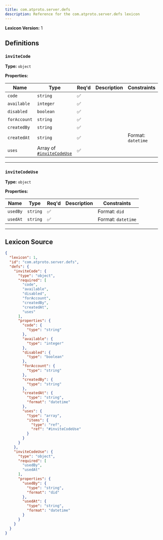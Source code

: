 ```yaml
---
title: com.atproto.server.defs
description: Reference for the com.atproto.server.defs lexicon
---
```

**Lexicon Version:** 1

## Definitions

<a name="invitecode"></a>
### `inviteCode`

**Type:** `object`

**Properties:**

| Name | Type | Req'd  | Description | Constraints |
|------|------|----------|-------------|-------------|
| `code` | `string` | ✅  |  |  |
| `available` | `integer` | ✅  |  |  |
| `disabled` | `boolean` | ✅  |  |  |
| `forAccount` | `string` | ✅  |  |  |
| `createdBy` | `string` | ✅  |  |  |
| `createdAt` | `string` | ✅  |  | Format: `datetime` |
| `uses` | Array of [`#inviteCodeUse`](#invitecodeuse) | ✅  |  |  |

---

<a name="invitecodeuse"></a>
### `inviteCodeUse`

**Type:** `object`

**Properties:**

| Name | Type | Req'd  | Description | Constraints |
|------|------|----------|-------------|-------------|
| `usedBy` | `string` | ✅  |  | Format: `did` |
| `usedAt` | `string` | ✅  |  | Format: `datetime` |

---

## Lexicon Source
```json
{
  "lexicon": 1,
  "id": "com.atproto.server.defs",
  "defs": {
    "inviteCode": {
      "type": "object",
      "required": [
        "code",
        "available",
        "disabled",
        "forAccount",
        "createdBy",
        "createdAt",
        "uses"
      ],
      "properties": {
        "code": {
          "type": "string"
        },
        "available": {
          "type": "integer"
        },
        "disabled": {
          "type": "boolean"
        },
        "forAccount": {
          "type": "string"
        },
        "createdBy": {
          "type": "string"
        },
        "createdAt": {
          "type": "string",
          "format": "datetime"
        },
        "uses": {
          "type": "array",
          "items": {
            "type": "ref",
            "ref": "#inviteCodeUse"
          }
        }
      }
    },
    "inviteCodeUse": {
      "type": "object",
      "required": [
        "usedBy",
        "usedAt"
      ],
      "properties": {
        "usedBy": {
          "type": "string",
          "format": "did"
        },
        "usedAt": {
          "type": "string",
          "format": "datetime"
        }
      }
    }
  }
}
```
